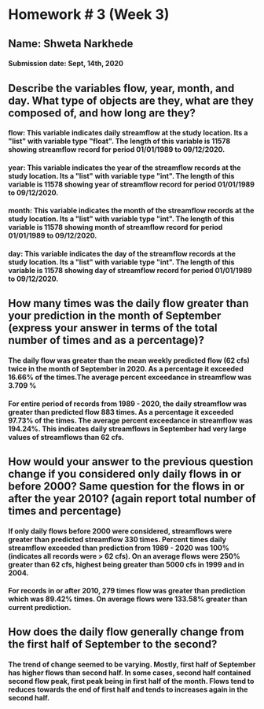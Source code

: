 # Homework # 3 (Week 3)
## Name: Shweta Narkhede
#### Submission date: Sept, 14th, 2020

## Describe the variables flow, year, month, and day. What type of objects are they, what are they composed of, and how long are they?
#### flow: This variable indicates daily streamflow at the study location. Its a "list" with variable type "float". The length of this variable is 11578 showing streamflow record for period 01/01/1989 to 09/12/2020.
#### year: This variable indicates the year of the streamflow records at the study location. Its a "list" with variable type "int". The length of this variable is 11578 showing year of streamflow record for period 01/01/1989 to 09/12/2020.
#### month: This variable indicates the month of the streamflow records at the study location. Its a "list" with variable type "int". The length of this variable is 11578 showing month of streamflow record for period 01/01/1989 to 09/12/2020.
#### day: This variable indicates the day of the streamflow records at the study location. Its a "list" with variable type "int". The length of this variable is 11578 showing day of streamflow record for period 01/01/1989 to 09/12/2020.

## How many times was the daily flow greater than your prediction in the month of September (express your answer in terms of the total number of times and as a percentage)?
#### The daily flow was greater than the mean weekly predicted flow (62 cfs) twice in the month of September in 2020. As a percentage it exceeded 16.66% of the times.The average percent exceedance in streamflow was 3.709 %
#### For entire period of records from 1989 - 2020, the daily streamflow was greater than predicted flow 883 times. As a percentage it exceeded 97.73% of the times. The average percent exceedance in streamflow was 194.24%. This indicates daily streamflows in September had very large values of streamflows than 62 cfs.

## How would your answer to the previous question change if you considered only daily flows in or before 2000? Same question for the flows in or after the year 2010? (again report total number of times and percentage)
#### If only daily flows before 2000 were considered, streamflows were greater than predicted streamflow 330 times. Percent times daily streamflow exceeded than prediction from 1989 - 2020 was 100% (indicates all records were > 62 cfs). On an average flows were 250% greater than 62 cfs, highest being greater than 5000 cfs in 1999 and in 2004.
#### For records in or after 2010, 279 times flow was greater than prediction which was 89.42% times. On average flows were 133.58% greater than current prediction.

## How does the daily flow generally change from the first half of September to the second?
#### The trend of change seemed to be varying. Mostly, first half of September has higher flows than second half. In some cases, second half contained second flow peak, first peak being in first half of the month. Flows tend to reduces towards the end of first half and tends to increases again in the second half.
